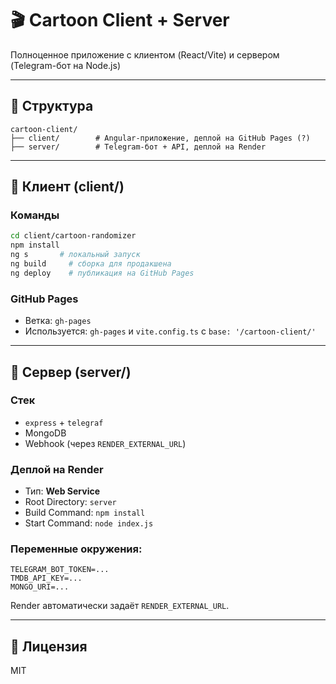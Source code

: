 # 🎬 Cartoon Client + Server

Полноценное приложение с клиентом (React/Vite) и сервером (Telegram-бот на Node.js)

---

## 📁 Структура

```
cartoon-client/
├── client/        # Angular-приложение, деплой на GitHub Pages (?)
├── server/        # Telegram-бот + API, деплой на Render
```

---

## 🚀 Клиент (client/)

### Команды

```bash
cd client/cartoon-randomizer
npm install
ng s       # локальный запуск
ng build     # сборка для продакшена
ng deploy    # публикация на GitHub Pages
```

### GitHub Pages

- Ветка: `gh-pages`
- Используется: `gh-pages` и `vite.config.ts` с `base: '/cartoon-client/'`

---

## 🤖 Сервер (server/)

### Стек

- `express` + `telegraf`
- MongoDB
- Webhook (через `RENDER_EXTERNAL_URL`)

### Деплой на Render

- Тип: **Web Service**
- Root Directory: `server`
- Build Command: `npm install`
- Start Command: `node index.js`

### Переменные окружения:

```
TELEGRAM_BOT_TOKEN=...
TMDB_API_KEY=...
MONGO_URI=...
```

Render автоматически задаёт `RENDER_EXTERNAL_URL`.

---

## 📜 Лицензия

MIT

